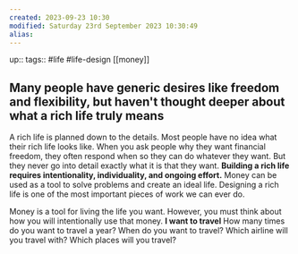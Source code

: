 ```yaml
---
created: 2023-09-23 10:30
modified: Saturday 23rd September 2023 10:30:49
alias:
---
```

up::
tags::  #life #life-design [[money]]

## Many people have generic desires like freedom and flexibility, but haven't thought deeper about what a rich life truly means

A rich life is planned down to the details. Most people have no idea what their rich life looks like. When you ask people why they want financial freedom, they often respond when so they can do whatever they want. But they never go into detail exactly what it is that they want.
**Building a rich life requires intentionality, individuality, and ongoing effort.** Money can be used as a tool to solve problems and create an ideal life. Designing a rich life is one of the most important pieces of work we can ever do.

Money is a tool for living the life you want. However, you must think about how you will intentionally use that money.
**I want to travel**
How many times do you want to travel a year?
When do you want to travel?
Which airline will you travel with?
Which places will you travel?
